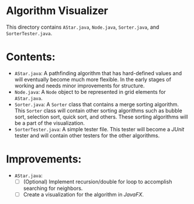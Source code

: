 # Algorithm Visualizer #
This directory contains `AStar.java`, `Node.java`, `Sorter.java`, and `SorterTester.java`.
# Contents: #
- `AStar.java`: A pathfinding algorithm that has hard-defined values and will eventually become much more flexible. In the early stages of working and needs minor improvements for structure.
- `Node.java`: A `Node` object to be represented in grid elements for `AStar.java`.
- `Sorter.java`: A `Sorter` class that contains a merge sorting algorithm. This `Sorter` class will contain other sorting algorithms such as bubble sort, selection sort, quick sort, and others. These sorting algorithms will be a part of the visualization.
- `SorterTester.java`: A simple tester file. This tester will become a *JUnit* tester and will contain other testers for the other algorithms.

# Improvements: #
- `AStar.java`: 
   - [ ] (Optional) Implement recursion/double for loop to accomplish searching for neighbors.
   - [ ] Create a visualization for the algorithm in *JavaFX*.
